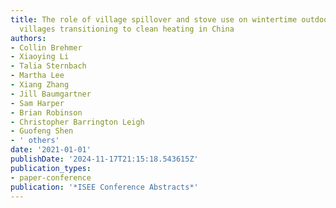 ```yaml
---
title: The role of village spillover and stove use on wintertime outdoor PM2. 5 in
  villages transitioning to clean heating in China
authors:
- Collin Brehmer
- Xiaoying Li
- Talia Sternbach
- Martha Lee
- Xiang Zhang
- Jill Baumgartner
- Sam Harper
- Brian Robinson
- Christopher Barrington Leigh
- Guofeng Shen
- ' others'
date: '2021-01-01'
publishDate: '2024-11-17T21:15:18.543615Z'
publication_types:
- paper-conference
publication: '*ISEE Conference Abstracts*'
---
```

